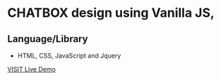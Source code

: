 # CHATBOX design using Vanilla JS, 
## Language/Library
-  HTML, CSS, JavaScript and Jquery 

[VISIT Live Demo](https://choosealicense.com/licenses/mit/)
